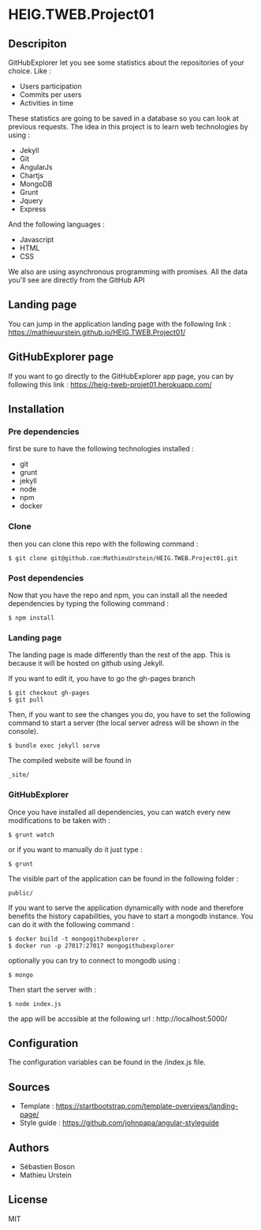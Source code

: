 # HEIG.TWEB.Project01

## Descripiton
GitHubExplorer let you see some statistics about the repositories of your choice. Like :

- Users participation
- Commits per users
- Activities in time

These statistics are going to be saved in a database so you can look at previous requests.
The idea in this project is to learn web technologies by using :

- Jekyll
- Git
- AngularJs
- Chartjs
- MongoDB
- Grunt
- Jquery
- Express

And the following languages :

- Javascript
- HTML
- CSS

We also are using asynchronous programming with promises.
All the data you'll see are directly from the GitHub API

## Landing page
You can jump in the application landing page with the 
following link :
https://mathieuurstein.github.io/HEIG.TWEB.Project01/

## GitHubExplorer page
If you want to go directly to the GitHubExplorer app page, you can by 
following this link :
https://heig-tweb-projet01.herokuapp.com/

## Installation

### Pre dependencies
first be sure to have the following technologies installed :

- git
- grunt
- jekyll
- node
- npm
- docker

### Clone
then you can clone this repo with the following command :

    $ git clone git@github.com:MathieuUrstein/HEIG.TWEB.Project01.git

### Post dependencies
Now that you have the repo and npm, you can install all the needed 
dependencies by typing the following command :

    $ npm install

### Landing page
The landing page is made differently than the rest of the app.
This is because it will be hosted on github using Jekyll.

If you want to edit it, you have to go the gh-pages branch

    $ git checkout gh-pages
    $ git pull
    
Then, if you want to see the changes you do, you have to set the following
command to start a server (the local server adress will be shown in
the console).

    $ bundle exec jekyll serve
    
The compiled website will be found in 

    _site/
    
### GitHubExplorer
Once you have installed all dependencies, you can watch every new
modifications to be taken with :

    $ grunt watch
    
or if you want to manually do it just type :

    $ grunt
    
The visible part of the application can be found in the following
folder :

    public/
    
If you want to serve the application dynamically with node and therefore
benefits the history capabilities, you have to start a mongodb instance.
You can do it with the following command :

    $ docker build -t mongogithubexplorer .
    $ docker run -p 27017:27017 mongogithubexplorer
    
optionally you can try to connect to mongodb using :

    $ mongo
    
Then start the server with :

    $ node index.js
    
the app will be accssible at the following url :
http://localhost:5000/

## Configuration
The configuration variables can be found in the /index.js file.


## Sources
- Template :
https://startbootstrap.com/template-overviews/landing-page/
- Style guide :
https://github.com/johnpapa/angular-styleguide

## Authors
- Sébastien Boson
- Mathieu Urstein

## License
MIT